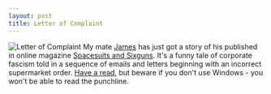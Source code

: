```yaml
--- 
layout: post
title: Letter of Complaint
---
```


![Letter of Complaint](http://www.spacesuitsandsixguns.com/image/obj28geo24pg1p8.png)
My mate [James](http://thebloomers.vox.com/) has just got a story of his published in online magazine [Spacesuits and Sixguns](http://www.spacesuitsandsixguns.com/). It's a funny tale of corporate fascism told in a sequence of emails and letters beginning with an incorrect supermarket order. [Have a read](http://www.spacesuitsandsixguns.com/letterofcomplaint.html), but beware if you don't use Windows - you won't be able to read the punchline.
